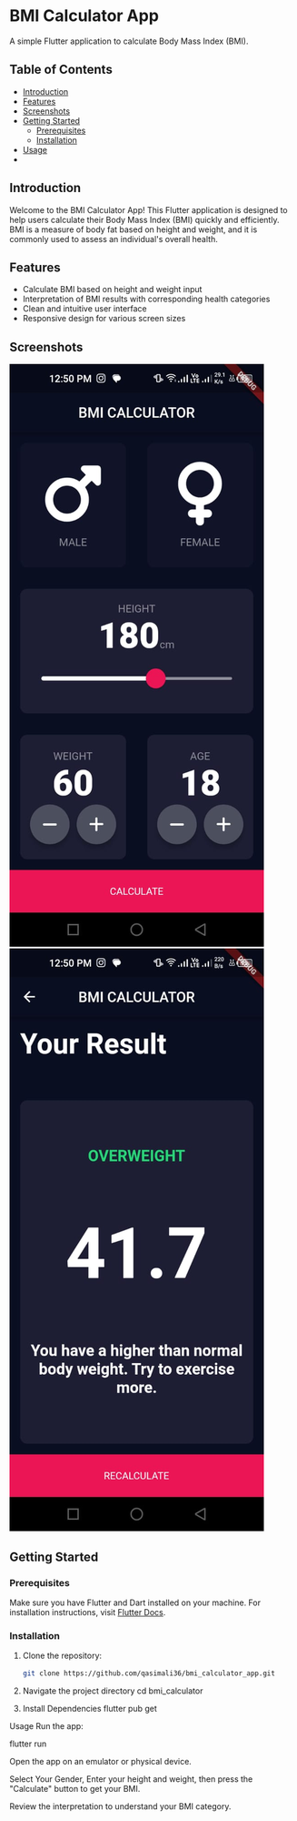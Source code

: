 # BMI Calculator App

A simple Flutter application to calculate Body Mass Index (BMI).

## Table of Contents

- [Introduction](#introduction)
- [Features](#features)
- [Screenshots](#screenshots)
- [Getting Started](#getting-started)
  - [Prerequisites](#prerequisites)
  - [Installation](#installation)
- [Usage](#usage)
-

## Introduction

Welcome to the BMI Calculator App! This Flutter application is designed to help users calculate their Body Mass Index (BMI) quickly and efficiently. BMI is a measure of body fat based on height and weight, and it is commonly used to assess an individual's overall health.

## Features

- Calculate BMI based on height and weight input
- Interpretation of BMI results with corresponding health categories
- Clean and intuitive user interface
- Responsive design for various screen sizes

## Screenshots

![Screenshot 1](screenshots/screenshot1.jpg)
![Screenshot 2](screenshots/screenshot2.jpg)

## Getting Started

### Prerequisites

Make sure you have Flutter and Dart installed on your machine. For installation instructions, visit [Flutter Docs](https://flutter.dev/docs/get-started/install).

### Installation

1. Clone the repository:

   ```bash
   git clone https://github.com/qasimali36/bmi_calculator_app.git

2. Navigate the project directory
   cd bmi_calculator

3. Install Dependencies
   flutter pub get

Usage
Run the app:

flutter run

Open the app on an emulator or physical device.

Select Your Gender, Enter your height and weight, then press the "Calculate" button to get your BMI.

Review the interpretation to understand your BMI category.

